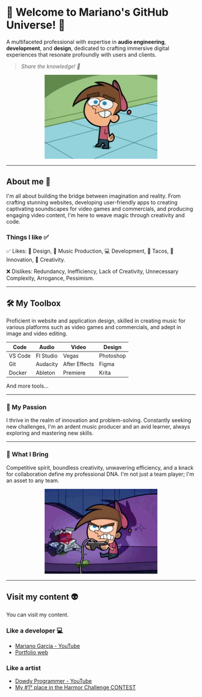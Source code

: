 # 🚀 Welcome to Mariano's GitHub Universe! 🚀

A multifaceted professional with expertise in **audio engineering**, **development**, and **design**, dedicated to crafting immersive digital experiences that resonate profoundly with users and clients.

> _Share the knowledge! 🧠_

<p align="center">
    <img src="assets/img/timmy-turner-idk.gif" alt="Timmy Turner gif" width='300px'>
</p>

---

## About me 🦝

I'm all about building the bridge between imagination and reality. From crafting stunning websites, developing user-friendly apps to creating captivating soundscapes for video games and commercials, and producing engaging video content, I'm here to weave magic through creativity and code.

### Things I like ✅

✅ Likes: 🎨 Design, 🎵 Music Production, 💻 Development, 🌮 Tacos, 🌌 Innovation, 🌟 Creativity.

❌ Dislikes: Redundancy, Inefficiency, Lack of Creativity, Unnecessary Complexity, Arrogance, Pessimism.

---

## 🛠️ My Toolbox

Proficient in website and application design, skilled in creating music for various platforms such as video games and commercials, and adept in image and video editing.

| Code    | Audio     | Video         | Design    |
| ------- | --------- | ------------- | --------- |
| VS Code | Fl Studio | Vegas         | Photoshop |
| Git     | Audacity  | After Effects | Figma     |
| Docker  | Ableton   | Premiere      | Krita     |

And more tools...

---

### 🌌 My Passion

I thrive in the realm of innovation and problem-solving. Constantly seeking new challenges, I'm an ardent music producer and an avid learner, always exploring and mastering new skills.

---

### 🌟 What I Bring

Competitive spirit, boundless creativity, unwavering efficiency, and a knack for collaboration define my professional DNA. I'm not just a team player; I'm an asset to any team.

<p align="center">
    <img src="assets/img/timmy-turner-angry.gif" alt="Timmy Turner gif" width='300px'>
</p>

---

## Visit my content 👽

You can visit my content.

### Like a developer 💻

-   [Mariano García - YouTube](https://www.youtube.com/@marianogarciagz)
-   [Portfolio web](https://marianogarciagz.github.io/)

### Like a artist

-   [Dowdy Programmer - YouTube](https://www.youtube.com/@DowdyProgrammer)
-   [My \#1° place in the Harmor Challenge CONTEST](https://www.youtube.com/watch?v=ohIf1YLZq54)
